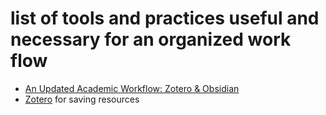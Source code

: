 # list of tools and practices useful and necessary for an organized work flow

- [An Updated Academic Workflow: Zotero & Obsidian](https://medium.com/@alexandraphelan/an-updated-academic-workflow-zotero-obsidian-cffef080addd)
- [Zotero](https://www.zotero.org/) for saving resources